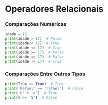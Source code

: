 # Operadores Relacionais


### Comparações Numéricas
```python
idade = 15
print(idade > 17)  # False
print(idade < 17)  # True
print(idade <= 17)  # True
print(idade >= 17)  # False
print(idade == 17)  # False
print(idade != 17)  # True
```

### Comparações Entre Outros Tipos
```python
print(True == True)  # True
print('Rafael' == 'rafael')  # False
print('b' > 'a')  # True
print(5 == '5')  # False
```